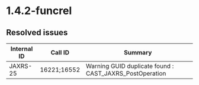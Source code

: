 # 1.4.2-funcrel

## Resolved issues

| Internal ID | Call ID | Summary |
| ----------- | ------- | ------- |
| JAXRS-25 | 16221;16552 | Warning GUID duplicate found : CAST_JAXRS_PostOperation |

